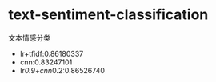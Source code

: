# text-sentiment-classification
文本情感分类


- lr+tfidf:0.86180337
- cnn:0.83247101
- lr*0.9+cnn*0.2:0.86526740
    